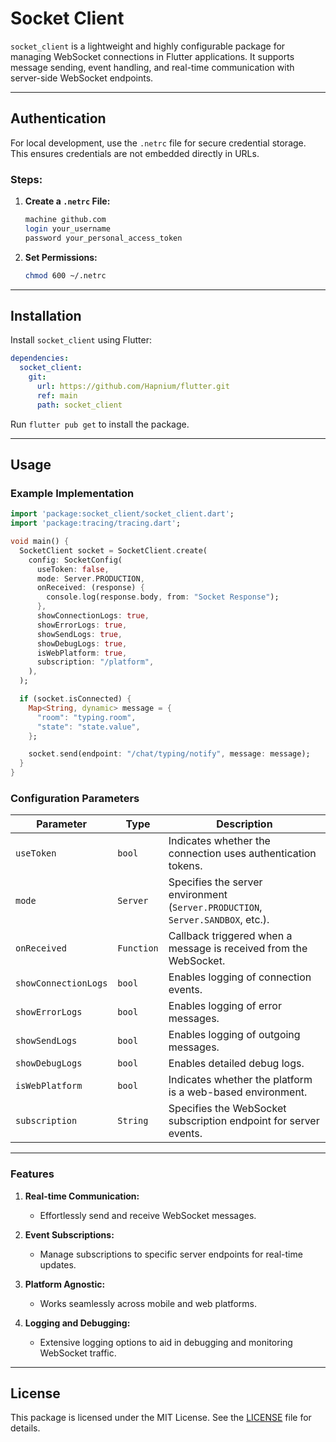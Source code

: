 # **Socket Client**

`socket_client` is a lightweight and highly configurable package for managing WebSocket connections in Flutter applications. It supports message sending, event handling, and real-time communication with server-side WebSocket endpoints.

---

## **Authentication**

For local development, use the `.netrc` file for secure credential storage. This ensures credentials are not embedded directly in URLs.

### Steps:

1. **Create a `.netrc` File:**
    ```bash
    machine github.com
    login your_username
    password your_personal_access_token
    ```

2. **Set Permissions:**
    ```bash
    chmod 600 ~/.netrc
    ```

---

## **Installation**

Install `socket_client` using Flutter:

```yaml
dependencies:
  socket_client:
    git:
      url: https://github.com/Hapnium/flutter.git
      ref: main
      path: socket_client
```

Run `flutter pub get` to install the package.

---

## **Usage**

### **Example Implementation**

```dart
import 'package:socket_client/socket_client.dart';
import 'package:tracing/tracing.dart';

void main() {
  SocketClient socket = SocketClient.create(
    config: SocketConfig(
      useToken: false,
      mode: Server.PRODUCTION,
      onReceived: (response) {
        console.log(response.body, from: "Socket Response");
      },
      showConnectionLogs: true,
      showErrorLogs: true,
      showSendLogs: true,
      showDebugLogs: true,
      isWebPlatform: true,
      subscription: "/platform",
    ),
  );

  if (socket.isConnected) {
    Map<String, dynamic> message = {
      "room": "typing.room",
      "state": "state.value",
    };

    socket.send(endpoint: "/chat/typing/notify", message: message);
  }
}
```

### **Configuration Parameters**

| Parameter               | Type       | Description                                                                                   |
|-------------------------|------------|-----------------------------------------------------------------------------------------------|
| `useToken`              | `bool`     | Indicates whether the connection uses authentication tokens.                                  |
| `mode`                  | `Server`   | Specifies the server environment (`Server.PRODUCTION`, `Server.SANDBOX`, etc.).               |
| `onReceived`            | `Function` | Callback triggered when a message is received from the WebSocket.                             |
| `showConnectionLogs`    | `bool`     | Enables logging of connection events.                                                        |
| `showErrorLogs`         | `bool`     | Enables logging of error messages.                                                           |
| `showSendLogs`          | `bool`     | Enables logging of outgoing messages.                                                        |
| `showDebugLogs`         | `bool`     | Enables detailed debug logs.                                                                 |
| `isWebPlatform`         | `bool`     | Indicates whether the platform is a web-based environment.                                    |
| `subscription`          | `String`   | Specifies the WebSocket subscription endpoint for server events.                              |

---

### **Features**

1. **Real-time Communication:**
    - Effortlessly send and receive WebSocket messages.

2. **Event Subscriptions:**
    - Manage subscriptions to specific server endpoints for real-time updates.

3. **Platform Agnostic:**
    - Works seamlessly across mobile and web platforms.

4. **Logging and Debugging:**
    - Extensive logging options to aid in debugging and monitoring WebSocket traffic.

---

## **License**

This package is licensed under the MIT License. See the [LICENSE](LICENSE) file for details.